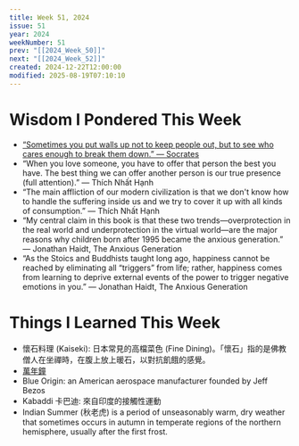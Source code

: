 ```yaml
---
title: Week 51, 2024
issue: 51
year: 2024
weekNumber: 51
prev: "[[2024_Week_50]]"
next: "[[2024_Week_52]]"
created: 2024-12-22T12:00:00
modified: 2025-08-19T07:10:10
---
```


# Wisdom I Pondered This Week

* [“Sometimes you put walls up not to keep people out, but to see who cares enough to break them down.” ― Socrates](https://www.goodreads.com/quotes/389916-sometimes-you-put-walls-up-not-to-keep-people-out)
* “When you love someone, you have to offer that person the best you have. The best thing we can offer another person is our true presence (full attention).” — Thích Nhất Hạnh
* “The main affliction of our modern civilization is that we don't know how to handle the suffering inside us and we try to cover it up with all kinds of consumption.” — Thích Nhất Hạnh
* “My central claim in this book is that these two trends—overprotection in the real world and underprotection in the virtual world—are the major reasons why children born after 1995 became the anxious generation.” ― Jonathan Haidt, The Anxious Generation
* “As the Stoics and Buddhists taught long ago, happiness cannot be reached by eliminating all “triggers” from life; rather, happiness comes from learning to deprive external events of the power to trigger negative emotions in you.” — Jonathan Haidt, The Anxious Generation

# Things I Learned This Week

* 懷石料理 (Kaiseki): 日本常見的高檔菜色 (Fine Dining)。「懷石」指的是佛教僧人在坐禪時，在腹上放上暖石，以對抗飢餓的感覺。
* [萬年鐘](https://www.10000yearclock.net/learnmore.html)
* Blue Origin: an American aerospace manufacturer founded by Jeff Bezos
* Kabaddi 卡巴迪: 來自印度的接觸性運動
* Indian Summer (秋老虎) is a period of unseasonably warm, dry weather that sometimes occurs in autumn in temperate regions of the northern hemisphere, usually after the first frost.
